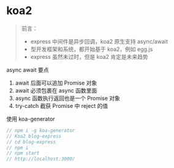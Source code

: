 # koa2

> 前言：
>
> - express 中间件是异步回调，koa2 原生支持 async/await
> - 型开发框架和系统，都开始基于 koa2，例如 egg.js
> - express 虽然未过时，但是 koa2 肯定是未来趋势



async await 要点

1. await 后面可以追加 Promise 对象
2. await 必须包裹在 async 函数里面
3. async 函数执行返回也是一个 Promise 对象
4. try-catch 截获 Promise 中 reject 的值



使用 koa-generator

```js
// npm i -g koa-generator
// Koa2 blog-express
// cd blog-express
// npm i
// npm start
// http://localhost:3000/
```



